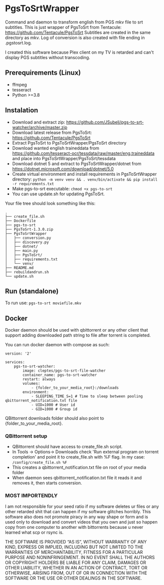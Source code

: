 # PgsToSrtWrapper

Command and daemon to transform english from PGS mkv file to srt subtitles. This is just wrapper of PgsToSrt from Tentacule: https://github.com/Tentacule/PgsToSrt
Subtitles are created in the same directory as mkv. Log of conversion is also created with file ending in .pgstosrt.log.

I created this software because Plex client on my TV is retarded and can't display PGS subtitles without transcoding.

## Prerequirements (Linux)
- ffmpeg
- tesseract
- Python >=3.8

## Instalation
- Download and extract zip: https://github.com/JSubelj/pgs-to-srt-watcher/archive/master.zip
- Download latest release from PgsToSrt: https://github.com/Tentacule/PgsToSrt
- Extract PgsToSrt to PgsToSrtWrapper/PgsToSrt directory
- Download wanted english traineddata from https://github.com/tesseract-ocr/tessdata/raw/master/eng.traineddata and place into PgsToSrtWrapper/PgsToSrt/tessdata
- Download dotnet 5 and extract to PgsToSrtWrapper/dotnet from https://dotnet.microsoft.com/download/dotnet/5.0
- Create virtual environment and install requirements in PgsToSrtWrapper directory: `python -m venv venv && . venv/bin/activate && pip install -r requirements.txt`
- Make pgs-to-srt executable: `chmod +x pgs-to-srt`
- You can use update.sh for updating PgsToSrt.

Your file tree should look something like this:
```
.
├── create_file.sh
├── Dockerfile
├── pgs-to-srt
├── PgsToSrt-1.3.0.zip
├── PgsToSrtWrapper
│   ├── conversion.py
│   ├── discovery.py
│   ├── dotnet/
│   ├── main.py
│   ├── PgsToSrt/
│   ├── requirements.txt
│   └── venv/
├── README.md
├── rebuildandrun.sh
└── update.sh
```

## Run (standalone)
To run use: `pgs-to-srt moviefile.mkv`

## Docker
Docker daemon should be used with qbittorrent or any other client that support adding downloaded path string to file after torrent is completed.

You can run docker daemon with compose as such:
```
version: '2'

services:
    pgs-to-srt-watcher:
        image: cleptes/pgs-to-srt-file-watcher     
        container_name: pgs-to-srt-watcher
        restart: always
        volumes:
            - {folder_to_your_media_root}:/downloads
        environment:
            - SLEEPING_TIME_S=1 # Time to sleep between pooling qbittorrent_notification.txt file
            - UID=1000 # User id
            - GID=1000 # Group id
```

QBittorrent downloads folder should also point to {folder_to_your_media_root}.

### QBittorrent setup
- QBittorrent should have access to create_file.sh script.
- In Tools -> Options-> Downloads check 'Run external program on torrent completion' and point it to create_file.sh with %F flag. In my case: `/config/create_file.sh %F` 
- This creates a qbittorrent_notification.txt file on root of your media folder 
- When daemon sees qbittorrent_notification.txt file it reads it and removes it, then starts conversion. 


### MOST IMPORTENDLY
I am not responsible for your seed ratio if my software deletes ur files or any other retarded shit that can happen if my software glitches horribly. This software also does not promote piracy in any way shape or form and is used only to download and convert videos that you own and just so happen copy from one computer to another with bittorrents because u never learned what scp or rsync is.

THE SOFTWARE IS PROVIDED “AS IS”, WITHOUT WARRANTY OF ANY KIND, EXPRESS OR IMPLIED, INCLUDING BUT NOT LIMITED TO THE WARRANTIES OF MERCHANTABILITY, FITNESS FOR A PARTICULAR PURPOSE AND NONINFRINGEMENT. IN NO EVENT SHALL THE AUTHORS OR COPYRIGHT HOLDERS BE LIABLE FOR ANY CLAIM, DAMAGES OR OTHER LIABILITY, WHETHER IN AN ACTION OF CONTRACT, TORT OR OTHERWISE, ARISING FROM, OUT OF OR IN CONNECTION WITH THE SOFTWARE OR THE USE OR OTHER DEALINGS IN THE SOFTWARE.

